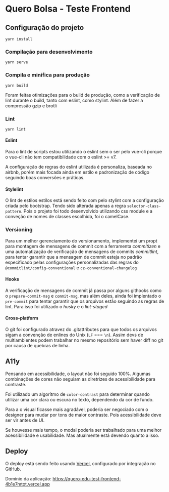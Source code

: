 # Quero Bolsa - Teste Frontend

## Configuração do projeto

```shell
yarn install
```

### Compilação para desenvolvimento

```shell
yarn serve
```

### Compila e minifica para produção

```shell
yarn build
```

Foram feitas otimizações para o build de produção, como a verificação de lint durante o build, tanto
com eslint, como stylint. Além de fazer a compressão gzip e brotli

### Lint

```shell
yarn lint
```

#### Eslint

Para o lint de scripts estou utilizando o eslint sem o ser pelo vue-cli porque o vue-cli não tem
compatibilidade com o eslint >= v7.

A configuração de regras do eslint utilizada é personaliza, baseada no airbnb, porém mais focada
ainda em estilo e padronização de código seguindo boas conversões e práticas.

#### Stylelint

O lint de estilos estilos está sendo feito com pelo stylint com a configuração criada pelo
bootstrap. Tendo sido alterada apenas a regra `selector-class-pattern`. Pois o projeto foi todo
desenvolvido utilizando css module e a conveção de nomes de classes escolhida, foi o camelCase.

### Versioning

Para um melhor gerenciamento do versionamento, implementei um propt para montagem de mensagens de
commit com a ferramenta *commitizen* e uma automatização de verificação de mensagens de commits
*commitlint*, para tentar garantir que a mensagem de commit esteja no padrão especificado pelas
configurações personalizadas das regras do `@commitlint/config-conventional` e
`cz-conventional-changelog`

#### Hooks

A verificação de mensagens de commit já passa por alguns githooks como o `prepare-commit-msg` e
`commit-msg`, mas além deles, ainda foi implentado o `pre-commit` para tentar garantir que os
arquivos estão seguindo as regras de lint. Para isso foi utilizado o *husky* e o *lint-staged*

#### Cross-platform

O git foi configurado atravez do .gitattributes para que todos os arquivos sigam a convenção de
enlines do Unix (`LF` === `\n`). Assim devs de multiambientes podem trabalhar no mesmo repositório
sem haver diff no git por causa de quebras de linha.

## A11y

Pensando em acessibilidade, o layout não foi seguido 100%. Algumas combinações de cores não seguiam
as diretrizes de acessibilidade para contraste.

Foi utilizado um algorítmo de `color-contrast` para determinar quando utilizar uma cor clara ou
escura no texto, dependendo da cor de fundo.

Para a o visual ficasse mais agradável, poderia ser negociado com o designer para mudar por tons de
maior contraste. Pois acessibilidade deve ser vir antes de UI.

Se houvesse mais tempo, o modal poderia ser trabalhado para uma melhor acessibilidade e usabilidade.
Mas atualmente está devendo quanto a isso.

## Deploy

O deploy está sendo feito usando [Vercel](https://vercel.com/), configurado por integração no
GitHub.

Domínio da aplicação: <https://quero-edu-test-frontend-4b1e7mtot.vercel.app>
